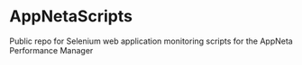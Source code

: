 # AppNetaScripts
Public repo for Selenium web application monitoring scripts for the AppNeta Performance Manager 
